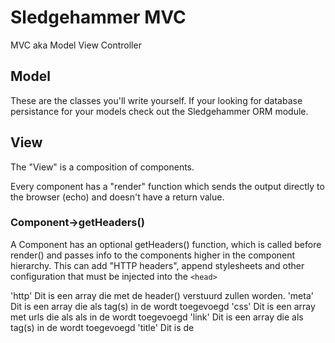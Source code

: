 
# Sledgehammer MVC

MVC aka Model View Controller


## Model

These are the classes you'll write yourself.
If your looking for database persistance for your models check out the Sledgehammer ORM module.


## View

The "View" is a composition of components.

Every component has a "render" function which sends the output directly to the browser (echo) and doesn't have a return value.

### Component->getHeaders()

A Component has an optional getHeaders() function, which is called before render() and passes info to the components higher in the component hierarchy.
This can add "HTTP headers", append stylesheets and other configuration that must be injected into the `<head>`

'http'  Dit is een array die met de header() verstuurd zullen worden.
'meta'  Dit is een array die als <meta> tag(s) in de <head> wordt toegevoegd
'css'   Dit is een array met urls die als als <link type="text/css"> in de <head> wordt toegevoegd
'link'  Dit is een array die als <link> tag(s) in de <head> wordt toegevoegd
'title' Dit is de <title> die in de <head> wordt gezet.

## Controller

Sledgehammer doesn't have a Routing class, all requests are handled by a subclass of [Website](src/Website.php) but modularity is achieved by using [Folder](src/Folder.php) classes.

### Mapping examples:

The "/about.html" url is mapped to MyWebsite->about().
If no public _about_ method is found the file() method is called.
By default the file() returns an component that renders a 404 error.

The "/blog/author.html" is mapped to MyWebsite->blog_folder().
if no public _blog_ method is found the folder() method is called.

The blog_folder() could direclty return a compontent, but it could also create a Folder object which would handle all request inside the "blog/" folder.
The "author.html" part of url is mapped to MyBlogFolder->author().
If no public _about_ method is found the file() method is called on the MyBlogFolder.

### Scope

#### Website
Het volledig afhandelen van request.

Versturen naar browser
Opslaan op schijf

#### HtmlDocument
De waardes van getHeaders() verwerken in de doctype template.

## Installation

Place the mvc folder in the same folder as Sledgehammer's core folder.

To generate a scaffolding for an MVC project, run
```
php sledgehammer/utils/empty_project.php
```

## Twitter Bootstrap

Contrains all the css & javascript from: http://twitter.github.com/bootstrap/ and adds Sledgehammer\View classes.

```
$pagination = new Pagination(5, 1);
```

Becomes:

```
<div class="pagination">
	<ul>
		<li class="disabled"><a href="#">«</a></li>
		<li class="active"><a href="?page=1">1</a></li>
		<li><a href="?page=2">2</a></li>
		<li><a href="?page=3">3</a></li>
		<li><a href="?page=4">4</a></li>
		<li><a href="?page=5">»</a></li>
	</ul>
<div>
```